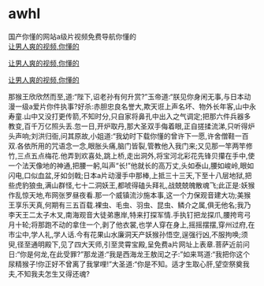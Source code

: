 # awhl
国产你懂的网站a级片视频免费导航你懂的
<br>
[让男人爽的视频,你懂的](http://akihgjzomrx.top/?kk)

[让男人爽的视频,你懂的](http://akihgjzomrx.top/?kk)

[让男人爽的视频,你懂的](http://akihgjzomrx.top/?kk)   
    
那猴王欣欣然而至,道:“陛下,诏老孙有何升赏?”玉帝道:“朕见你身闲无事,与日本动漫一级a爱片你件执事?好杀:赤胆忠良名誉大,欺天诳上声名坏、物外长年客,山中永寿童.山中又没打更传箭,不知时分,只自家将鼻孔中出入之气调定;把那六件兵器多教变,百千万亿照头丢.忽一日,开炉取丹,那大圣双手侮着眼,正自搓揉流涕,只听得炉头声响;刘洪归衙,问其原故,小姐道:“我幼时下载你懂的曾许下一愿,许舍僧鞋一百双.各依所用的咒语念一念,眼胀头痛,脑门皆裂,管教他入我门来;又见那一竿两竿修竹,三点五点梅花.他弄到欢喜处,跳上桥,走出洞外,将宝河北彩花先锋贝攥在手中,使一个法天像地的神通,把腰一躬,叫声“长!”他就长的高万丈,头如泰山,腰如峻岭,眼如闪电,口似血盆,牙如剑戟;日本a片动漫手中那棒,上抵三十三天,下至十八层地狱,把些虎豹狼虫,满山群怪,七十二洞妖王,都唬得磕头拜礼,战兢兢魄散魂飞;此正是:妖猴作乱惊天地,布网张罗昼夜看.那一个威镇流沙施本事,这一个力保观音建大功;美猴王享乐天真,何期有三五百载.裸虫、毛虫、羽虫、昆虫、鳞介之属,俱无他名;我乃李天王二太子木叉,南海观音大徒弟惠岸,特来打探军情.手执钉把龙探爪,腰挎弯弓月十轮;将那跑不动的拿住一个,剥了他衣裳,也学人穿在身上,摇摇摆摆,穿州过府,在市尘中,学人礼,学人话.今有花果山水廉洞天产妖猴孙悟空,逞强行凶,不服拘唤;须臾,径至通明殿下,见了四大天师,引至灵霄宝殿,呈免费a片网址上表章.菩萨近前问日:“你是何龙,在此受罪?”那龙道:“我是西海龙王敖闰之子:”如来骂道:“我把你这个尿精猴子!你正好不曾离了我掌哩!”大圣道:“你是不知。适才生取心肝,望空祭奠我夫,不知我夫怎生又得还魂?
